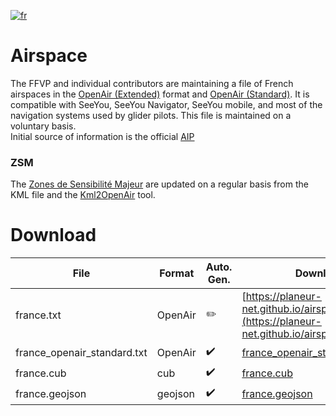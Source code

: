 [![fr](https://img.shields.io/badge/lang-fr-blue.svg)](https://github.com/planeur-net/airspace)
# Airspace
The FFVP and individual contributors are maintaining a file of French airspaces in the [OpenAir (Extended)](http://www.winpilot.com/UsersGuide/UserAirspace.asp) format and [OpenAir (Standard)](http://www.winpilot.com/UsersGuide/UserAirspace.asp).
It is compatible with SeeYou, SeeYou Navigator, SeeYou mobile, and most of the navigation systems used by glider pilots. This file is maintained on a voluntary basis.  
Initial source of information is the official [AIP](https://www.sia.aviation-civile.gouv.fr/documents/supaip/aip/id/6)

### ZSM
The [Zones de Sensibilité Majeur](https://www.stac.aviation-civile.gouv.fr/fr/zsm) are updated on a regular basis from the KML file and the [Kml2OpenAir](https://github.com/llauner/kml2OpenAir) tool.

# Download
| File | Format | Auto. Gen. | Download |
| --- | --- | --- | --- |
| france.txt | OpenAir | :pencil2: | [https://planeur-net.github.io/airspace/france.txt](https://planeur-net.github.io/airspace/france.txt) | 
| france_openair_standard.txt | OpenAir | :heavy_check_mark: | [france_openair_standard.txt](https://planeur-net.github.io/airspace/france_openair_standard.txt) |
| france.cub | cub | :heavy_check_mark: | [france.cub](https://planeur-net.github.io/airspace/france.cub) | 
| france.geojson | geojson | :heavy_check_mark: | [france.geojson](https://planeur-net.github.io/airspace/france.geojson) | 
